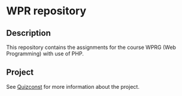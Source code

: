 # WPR repository

## Description

This repository contains the assignments for the course WPRG (Web Programming) with use of PHP.

## Project

See [Quizconst](./project/README.md) for more information about the project.
